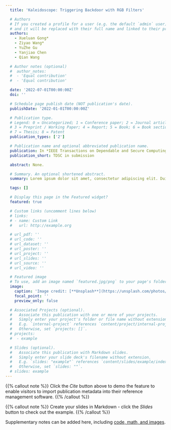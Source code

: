 ```yaml
---
  title: 'Kaleidoscope: Triggering Backdoor with RGB Filters'

  # Authors
  # If you created a profile for a user (e.g. the default `admin` user), write the username (folder name) here
  # and it will be replaced with their full name and linked to their profile.
  authors:
    - Xueluan Gong*
    - Ziyao Wang*
    - YuZhe Gu
    - Yanjiao Chen
    - Qian Wang

  # Author notes (optional)
  #  author_notes:
  #  - 'Equal contribution'
  #  - 'Equal contribution'

  date: '2022-07-01T00:00:00Z'
  doi: ''

  # Schedule page publish date (NOT publication's date).
  publishDate: '2022-01-01T00:00:00Z'

  # Publication type.
  # Legend: 0 = Uncategorized; 1 = Conference paper; 2 = Journal article;
  # 3 = Preprint / Working Paper; 4 = Report; 5 = Book; 6 = Book section;
  # 7 = Thesis; 8 = Patent
  publication_types: ['2']

  # Publication name and optional abbreviated publication name.
  publication: In *IEEE Transactions on Dependable and Secure Computing*
  publication_short: TDSC in submission

  abstract: None.

  # Summary. An optional shortened abstract.
  summary: Lorem ipsum dolor sit amet, consectetur adipiscing elit. Duis posuere tellus ac convallis placerat. Proin tincidunt magna sed ex sollicitudin condimentum.

  tags: []

  # Display this page in the Featured widget?
  featured: true

  # Custom links (uncomment lines below)
  # links:
  # - name: Custom Link
  #   url: http://example.org

  # url_pdf: ''
  # url_code: ''
  # url_dataset: ''
  # url_poster: ''
  # url_project: ''
  # url_slides: ''
  # url_source: ''
  # url_video: ''

  # Featured image
  # To use, add an image named `featured.jpg/png` to your page's folder.
  image:
    caption: 'Image credit: [**Unsplash**](https://unsplash.com/photos/pLCdAaMFLTE)'
    focal_point: ''
    preview_only: false

  # Associated Projects (optional).
  #   Associate this publication with one or more of your projects.
  #   Simply enter your project's folder or file name without extension.
  #   E.g. `internal-project` references `content/project/internal-project/index.md`.
  #   Otherwise, set `projects: []`.
  # projects:
  #  - example

  # Slides (optional).
  #   Associate this publication with Markdown slides.
  #   Simply enter your slide deck's filename without extension.
  #   E.g. `slides: "example"` references `content/slides/example/index.md`.
  #   Otherwise, set `slides: ""`.
  # slides: example
---
```


{{% callout note %}}
Click the _Cite_ button above to demo the feature to enable visitors to import publication metadata into their reference management software.
{{% /callout %}}

{{% callout note %}}
Create your slides in Markdown - click the _Slides_ button to check out the example.
{{% /callout %}}

Supplementary notes can be added here, including [code, math, and images](https://wowchemy.com/docs/writing-markdown-latex/).
